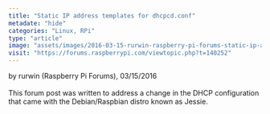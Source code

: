 ```yaml
---
title: "Static IP address templates for dhcpcd.conf"
metadate: "hide"
categories: "Linux, RPi"
type: "article"
image: "assets/images/2016-03-15-rurwin-raspberry-pi-forums-static-ip-address-templates-for-dhcpcdconf.jpg"
visit: "https://forums.raspberrypi.com/viewtopic.php?t=140252"
---
```

by rurwin (Raspberry Pi Forums), 03/15/2016 \
\
This forum post was written to address a change in the DHCP configuration that came with the Debian/Raspbian distro known as Jessie.
